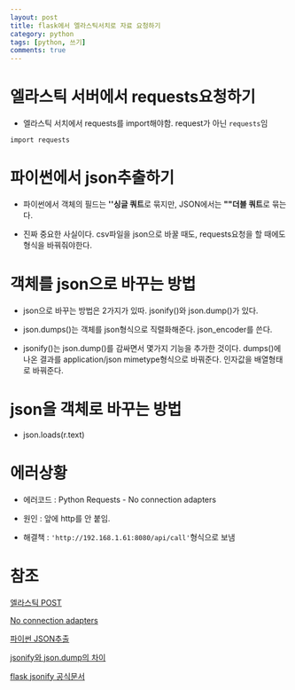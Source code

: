 ```yaml
---
layout: post
title: flask에서 엘라스틱서치로 자료 요청하기
category: python
tags: [python, 쓰기]
comments: true
---
```



# 엘라스틱 서버에서 requests요청하기

- 엘라스틱 서치에서 requests를 import해야함. request가 아닌 `requests`임

```
import requests
```

# 파이썬에서 json추출하기

- 파이썬에서 객체의 필드는 **''싱글 쿼트**로 묶지만, JSON에서는 **""더블 쿼트**로 묶는다.

- 진짜 중요한 사실이다. csv파일을 json으로 바꿀 때도, requests요청을 할 때에도 형식을 바꿔줘야한다.


# 객체를 json으로 바꾸는 방법

- json으로 바꾸는 방법은 2가지가 있따. jsonify()와 json.dump()가 있다.

- json.dumps()는 객체를 json형식으로 직렬화해준다. json_encoder를 쓴다.

- jsonify()는 json.dump()를 감싸면서 몇가지 기능을 추가한 것이다. dumps()에 나온 결과를 application/json mimetype형식으로 바꿔준다. 인자값을 배열형태로 바꿔준다.

# json을 객체로 바꾸는 방법

- json.loads(r.text)

# 에러상황

- 에러코드 : Python Requests - No connection adapters

- 원인 : 앞에 http를 안 붙임.

- 해결책 : `'http://192.168.1.61:8080/api/call'`형식으로 보냄


# 참조

[엘라스틱 POST](https://stackoverflow.com/questions/9733638/post-json-using-python-requests)

[No connection adapters](https://stackoverflow.com/questions/15115328/python-requests-no-connection-adapters)

[파이썬 JSON추출](https://hashcode.co.kr/questions/8852/%ED%8C%8C%EC%9D%B4%EC%8D%AC-json-%ED%8A%B9%EC%A0%95%EA%B0%92-%EC%B6%94%EC%B6%9C)

[jsonify와 json.dump의 차이](https://velog.io/@matisse/flask-jsonify-%EC%99%80-json.dumps%EC%9D%98-%EC%B0%A8%EC%9D%B4)

[flask jsonify 공식문서](https://flask.palletsprojects.com/en/1.1.x/api/)